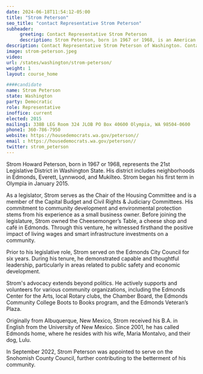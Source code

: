 ```yaml
---
date: 2024-06-18T11:54:12-05:00
title: "Strom Peterson"
seo_title: "contact Representative Strom Peterson"
subheader:
     greeting: Contact Representative Strom Peterson
     description: Strom Peterson, born in 1967 or 1968, is an American politician affiliated with the Democratic Party. He assumed office as a member of the Washington House of Representatives, representing District 21-Position 1, on January 12, 2015.
description: Contact Representative Strom Peterson of Washington. Contact information for Strom Peterson includes email address, phone number, and mailing address.
image: strom-peterson.jpeg
video:
url: /states/washington/strom-peterson/
weight: 1
layout: course_home

####candidate
name: Strom Peterson
state: Washington
party: Democratic
role: Representative
inoffice: current
elected: 2015
mailing1: 338B LEG Room 324 JLOB PO Box 40600 Olympia, WA 98504-0600
phone1: 360-786-7950
website: https://housedemocrats.wa.gov/peterson//
email : https://housedemocrats.wa.gov/peterson//
twitter: strom_peterson
---
```

Strom Howard Peterson, born in 1967 or 1968, represents the 21st Legislative District in Washington State. His district includes neighborhoods in Edmonds, Everett, Lynnwood, and Mukilteo. Strom began his first term in Olympia in January 2015.

As a legislator, Strom serves as the Chair of the Housing Committee and is a member of the Capital Budget and Civil Rights & Judiciary Committees. His commitment to community development and environmental protection stems from his experience as a small business owner. Before joining the legislature, Strom owned the Cheesemonger’s Table, a cheese shop and café in Edmonds. Through this venture, he witnessed firsthand the positive impact of living wages and smart infrastructure investments on a community.

Prior to his legislative role, Strom served on the Edmonds City Council for six years. During his tenure, he demonstrated capable and thoughtful leadership, particularly in areas related to public safety and economic development.

Strom's advocacy extends beyond politics. He actively supports and volunteers for various community organizations, including the Edmonds Center for the Arts, local Rotary clubs, the Chamber Board, the Edmonds Community College Boots to Books program, and the Edmonds Veteran’s Plaza.

Originally from Albuquerque, New Mexico, Strom received his B.A. in English from the University of New Mexico. Since 2001, he has called Edmonds home, where he resides with his wife, Maria Montalvo, and their dog, Lulu.

In September 2022, Strom Peterson was appointed to serve on the Snohomish County Council, further contributing to the betterment of his community.
